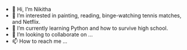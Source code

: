 - 👋 Hi, I’m Nikitha
- 👀 I’m interested in painting, reading, binge-watching tennis matches, and Netflix.
- 🌱 I’m currently learning Python and how to survive high school.
- 💞️ I’m looking to collaborate on ...
- 📫 How to reach me ...

<!---
nikitha-1676/nikitha-1676 is a ✨ special ✨ repository because its `README.md` (this file) appears on your GitHub profile.
You can click the Preview link to take a look at your changes.
--->
